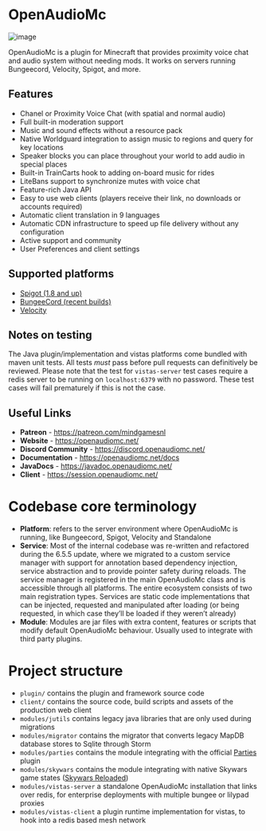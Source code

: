 # OpenAudioMc
![image](https://github.com/user-attachments/assets/9a35d8e7-b4a0-4c78-9a51-56be58ec9e9e)

OpenAudioMc is a plugin for Minecraft that provides proximity voice chat and audio system without needing mods. It works on servers running Bungeecord, Velocity, Spigot, and more.

## Features

- Chanel or Proximity Voice Chat (with spatial and normal audio)
- Full built-in moderation support
- Music and sound effects without a resource pack
- Native Worldguard integration to assign music to regions and query for key locations
- Speaker blocks you can place throughout your world to add audio in special places
- Built-in TrainCarts hook to adding on-board music for rides
- LiteBans support to synchronize mutes with voice chat
- Feature-rich Java API
- Easy to use web clients (players receive their link, no downloads or accounts required)
- Automatic client translation in 9 languages
- Automatic CDN infrastructure to speed up file delivery without any configuration
- Active support and community
- User Preferences and client settings

## Supported platforms
- [Spigot (1.8 and up)](https://www.spigotmc.org/resources/openaudiomc-open-source-audio-client.30691/ "Spigot Plugin Page")
- [BungeeCord (recent builds)](https://www.spigotmc.org/resources/openaudiomc-open-source-audio-client.30691/ "Spigot Plugin Page")
- [Velocity](https://www.spigotmc.org/resources/openaudiomc-open-source-audio-client.30691/ "Spigot Plugin Page")

## Notes on testing
The Java plugin/implementation and vistas platforms come bundled with maven unit tests. All tests *must* pass before pull requests can definitively be reviewed.
Please note that the test for `vistas-server` test cases require a redis server to be running on `localhost:6379` with no password. These test cases will fail prematurely if this is not the case.

## Useful Links
* **Patreon** - <https://patreon.com/mindgamesnl>
* **Website** - <https://openaudiomc.net/>
* **Discord Community** - <https://discord.openaudiomc.net/>
* **Documentation** - <https://openaudiomc.net/docs>
* **JavaDocs** - <https://javadoc.openaudiomc.net/>
* **Client** - <https://session.openaudiomc.net/>

# Codebase core terminology
- **Platform**: refers to the server environment where OpenAudioMc is running, like Bungeecord, Spigot, Velocity and Standalone
- **Service**: Most of the internal codebase was re-written and refactored during the 6.5.5 update, where we migrated to a custom service manager with support for annotation based dependency injection, service abstraction and to provide pointer safety during reloads.
  The service manager is registered in the main OpenAudioMc class and is accessible through all platforms. The entire ecosystem consists of two main registration types. Services are static code implementations that can be injected, requested and manipulated after loading (or being requested, in which case they’ll be loaded if they weren’t already)
- **Module**: Modules are jar files with extra content, features or scripts that modify default OpenAudioMc behaviour. Usually used to integrate with third party plugins.

# Project structure
- `plugin/` contains the plugin and framework source code
- `client/` contains the source code, build scripts and assets of the production web client
- `modules/jutils` contains legacy java libraries that are only used during migrations
- `modules/migrator` contains the migrator that converts legacy MapDB database stores to Sqlite through Storm
- `modules/parties` contains the module integrating with the official [Parties](https://www.spigotmc.org/resources/parties-an-advanced-parties-manager.3709/) plugin
- `modules/skywars` contains the module integrating with native Skywars game states ([Skywars Reloaded](https://github.com/lukasvdgaag/SkyWarsReloaded))
- `modules/vistas-server` a standalone OpenAudioMc installation that links over redis, for enterprise deployments with multiple bungee or lilypad proxies
- `modules/vistas-client` a plugin runtime implementation for vistas, to hook into a redis based mesh network
